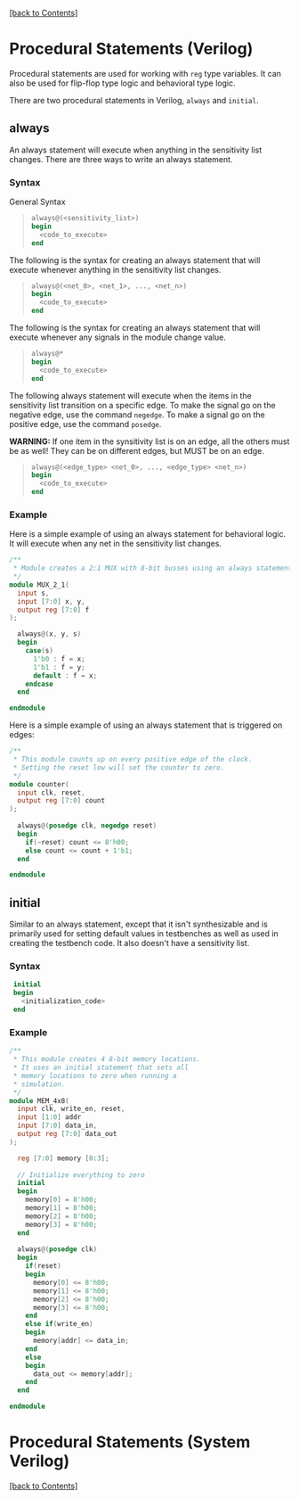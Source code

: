 [[back to Contents]](https://github.com/Amulek1416/verilog-help-sheet/blob/main/README.md)
# Procedural Statements (Verilog)
Procedural statements are used for working with `reg` type variables. It can also be used for flip-flop type logic and behavioral type logic. 

There are two procedural statements in Verilog, `always` and `initial`.

## always
An always statement will execute when anything in the sensitivity list changes. There are three ways to write an always statement.

### Syntax
General Syntax
>```verilog
> always@(<sensitivity_list>)
> begin
>   <code_to_execute>
> end
>```

The following is the syntax for creating an always statement that will execute whenever anything in the sensitivity list changes.
>```verilog
> always@(<net_0>, <net_1>, ..., <net_n>)
> begin
>   <code_to_execute>
> end
>```

The following is the syntax for creating an always statement that will execute whenever any signals in the module change value.
>```verilog
> always@*
> begin
>   <code_to_execute>
> end
>```

The following always statement will execute when the items in the sensitivity list transition on a specific edge. To make the signal go on the negative edge, use the command `negedge`. To make a signal go on the positive edge, use the command `posedge`.

**WARNING:** If one item in the synsitivity list is on an edge, all the others must be as well! They can be on different edges, but MUST be on an edge.

>```verilog
> always@(<edge_type> <net_0>, ..., <edge_type> <net_n>)
> begin
>   <code_to_execute>
> end
>```

### Example
Here is a simple example of using an always statement for behavioral logic. It will execute when any net in the sensitivity list changes.
```verilog
/**
 * Module creates a 2:1 MUX with 8-bit busses using an always statement.
 */
module MUX_2_1(
  input s,
  input [7:0] x, y,
  output reg [7:0] f
);

  always@(x, y, s)
  begin
    case(s)
      1'b0 : f = x;
      1'b1 : f = y;
      default : f = x;
    endcase
  end

endmodule
```

Here is a simple example of using an always statement that is triggered on edges:
```verilog
/**
 * This module counts up on every positive edge of the clock. 
 * Setting the reset low will set the counter to zero.
 */
module counter(
  input clk, reset,
  output reg [7:0] count
);
  
  always@(posedge clk, negedge reset)
  begin
    if(~reset) count <= 8'h00;
    else count <= count + 1'b1;
  end

endmodule
```

## initial
Similar to an always statement, except that it isn't synthesizable and is primarily used for setting default values in testbenches as well as used in creating the testbench code. It also doesn't have a sensitivity list.

### Syntax
```verilog
 initial
 begin
   <initialization_code>
 end
```

### Example
```verilog
/**
 * This module creates 4 8-bit memory locations.
 * It uses an initial statement that sets all
 * memory locations to zero when running a 
 * simulation.
 */
module MEM_4x8(
  input clk, write_en, reset,
  input [1:0] addr
  input [7:0] data_in,
  output reg [7:0] data_out
);

  reg [7:0] memory [0:3];
  
  // Initialize everything to zero
  initial
  begin
    memory[0] = 8'h00;
    memory[1] = 8'h00;
    memory[2] = 8'h00;
    memory[3] = 8'h00;
  end
  
  always@(posedge clk)
  begin
    if(reset) 
    begin
      memory[0] <= 8'h00;
      memory[1] <= 8'h00;
      memory[2] <= 8'h00;
      memory[3] <= 8'h00;
    end
    else if(write_en)
    begin
      memory[addr] <= data_in;
    end
    else
    begin
      data_out <= memory[addr];
    end
  end

endmodule
```

# Procedural Statements (System Verilog)

[[back to Contents]](https://github.com/Amulek1416/verilog-help-sheet/blob/main/README.md)
